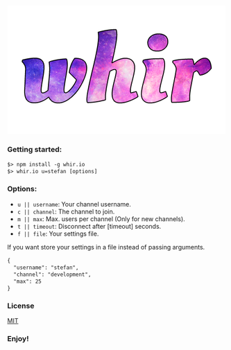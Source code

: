 <p align="center">
	<a href="http://whir.io"><img src="static/img/whir.png" alt="whir.io" /></a>
</p>

### Getting started:
```
$> npm install -g whir.io
$> whir.io u=stefan [options]
```


### Options:
- `u || username`: Your channel username.
- `c || channel`: The channel to join.
- `m || max`: Max. users per channel (Only for new channels).
- `t || timeout`: Disconnect after [timeout] seconds.
- `f || file`: Your settings file.

If you want store your settings in a file instead of passing arguments.

```
{
  "username": "stefan",
  "channel": "development",
  "max": 25
}
```

### License

[MIT](https://github.com/WhirIO/whirio.github.io/blob/master/LICENSE)

### Enjoy!
